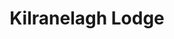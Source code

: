 ---
title: "Kilranelagh Lodge"
address: "Kiltegan, Baltinglass, Wicklow"
tel: "+353 (0)59 648 1662"
county: "Wicklow"
category: "Archery"
type: "Content"
lat: "52.95049285888672"
lng: "-6.641539096832275"
---